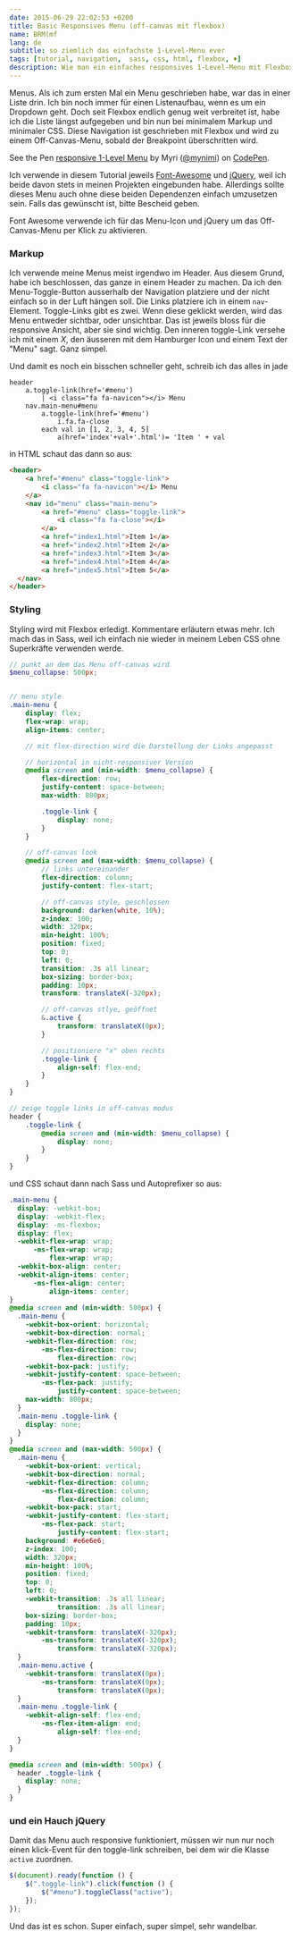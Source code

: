 ```yaml
---
date: 2015-06-29 22:02:53 +0200
title: Basic Responsives Menu (off-canvas mit flexbox)
name: BRM(mf
lang: de
subtitle: so ziemlich das einfachste 1-Level-Menu ever
tags: [tutorial, navigation,  sass, css, html, flexbox, ♦]
description: Wie man ein einfaches responsives 1-Level-Menu mit Flexbox macht
---
```

Menus. Als ich zum ersten Mal ein Menu geschrieben habe, war das in einer Liste drin. Ich bin noch immer für einen Listenaufbau, wenn es um ein Dropdown geht. Doch seit Flexbox endlich genug weit verbreitet ist, habe ich die Liste längst aufgegeben und bin nun bei minimalem Markup und minimaler CSS.
Diese Navigation ist geschrieben mit Flexbox und wird zu einem Off-Canvas-Menu, sobald der Breakpoint überschritten wird.
<br>
<!-- more -->
<p data-height="266" data-theme-id="7132" data-slug-hash="dPNyMz" data-default-tab="result" data-user="mynimi" class='codepen'>See the Pen <a href='http://codepen.io/mynimi/pen/dPNyMz/'>responsive 1-Level Menu</a> by Myri (<a href='http://codepen.io/mynimi'>@mynimi</a>) on <a href='http://codepen.io'>CodePen</a>.</p>
<script async src="//assets.codepen.io/assets/embed/ei.js"></script>

Ich verwende in diesem Tutorial jeweils [Font-Awesome](http://fontawesome.io/) und [jQuery](https://jquery.com/), weil ich beide davon stets in meinen Projekten eingebunden habe. Allerdings sollte dieses Menu auch ohne diese beiden Dependenzen einfach umzusetzen sein. Falls das gewünscht ist, bitte Bescheid geben.

Font Awesome verwende ich für das Menu-Icon und jQuery um das Off-Canvas-Menu per Klick zu aktivieren.

### Markup
Ich verwende meine Menus meist irgendwo im Header. Aus diesem Grund, habe ich beschlossen, das ganze in einem Header zu machen. Da ich den Menu-Toggle-Button ausserhalb der Navigation platziere und der nicht einfach so in der Luft hängen soll. Die Links platziere ich in einem `nav`-Element. Toggle-Links gibt es zwei. Wenn diese geklickt werden, wird das Menu entweder sichtbar, oder unsichtbar. Das ist jeweils bloss für die responsive Ansicht, aber sie sind wichtig. Den inneren toggle-Link versehe ich mit einem _X_, den äusseren mit dem Hamburger Icon und einem Text der "Menu" sagt. Ganz simpel.

Und damit es noch ein bisschen schneller geht, schreib ich das alles in jade

```slim
header
    a.toggle-link(href='#menu')
        | <i class="fa fa-navicon"></i> Menu
    nav.main-menu#menu
        a.toggle-link(href='#menu')
            i.fa.fa-close
        each val in [1, 2, 3, 4, 5]
            a(href='index'+val+'.html')= 'Item ' + val
```

in HTML schaut das dann so aus:

```html
<header>
    <a href="#menu" class="toggle-link">
        <i class="fa fa-navicon"></i> Menu
    </a>
    <nav id="menu" class="main-menu">
        <a href="#menu" class="toggle-link">
            <i class="fa fa-close"></i>
        </a>
        <a href="index1.html">Item 1</a>
        <a href="index2.html">Item 2</a>
        <a href="index3.html">Item 3</a>
        <a href="index4.html">Item 4</a>
        <a href="index5.html">Item 5</a>
  </nav>
</header>
```

### Styling
Styling wird mit Flexbox erledigt. Kommentare erläutern etwas mehr. Ich mach das in Sass, weil ich einfach nie wieder in meinem Leben CSS ohne Superkräfte verwenden werde.

```scss
// punkt an dem das Menu off-canvas wird
$menu_collapse: 500px;


// menu style
.main-menu {
    display: flex;
    flex-wrap: wrap;
    align-items: center;

    // mit flex-direction wird die Darstellung der Links angepasst

    // horizontal in nicht-responsiver Version
    @media screen and (min-width: $menu_collapse) {
        flex-direction: row;
        justify-content: space-between;
        max-width: 800px;

        .toggle-link {
            display: none;
        }
    }

    // off-canvas look
    @media screen and (max-width: $menu_collapse) {
        // links untereinander
        flex-direction: column;
        justify-content: flex-start;

        // off-canvas style, geschlossen
        background: darken(white, 10%);
        z-index: 100;
        width: 320px;
        min-height: 100%;
        position: fixed;
        top: 0;
        left: 0;
        transition: .3s all linear;
        box-sizing: border-box;
        padding: 10px;
        transform: translateX(-320px);

        // off-canvas stlye, geöffnet
        &.active {
            transform: translateX(0px);
        }

        // positioniere "x" oben rechts
        .toggle-link {
            align-self: flex-end;
        }
    }
}

// zeige toggle links in off-canvas modus
header {
    .toggle-link {
        @media screen and (min-width: $menu_collapse) {
            display: none;
        }
    }
}
```

und CSS schaut dann nach Sass und Autoprefixer so aus:

``` css
.main-menu {
  display: -webkit-box;
  display: -webkit-flex;
  display: -ms-flexbox;
  display: flex;
  -webkit-flex-wrap: wrap;
      -ms-flex-wrap: wrap;
          flex-wrap: wrap;
  -webkit-box-align: center;
  -webkit-align-items: center;
      -ms-flex-align: center;
          align-items: center;
}
@media screen and (min-width: 500px) {
  .main-menu {
    -webkit-box-orient: horizontal;
    -webkit-box-direction: normal;
    -webkit-flex-direction: row;
        -ms-flex-direction: row;
            flex-direction: row;
    -webkit-box-pack: justify;
    -webkit-justify-content: space-between;
        -ms-flex-pack: justify;
            justify-content: space-between;
    max-width: 800px;
  }
  .main-menu .toggle-link {
    display: none;
  }
}
@media screen and (max-width: 500px) {
  .main-menu {
    -webkit-box-orient: vertical;
    -webkit-box-direction: normal;
    -webkit-flex-direction: column;
        -ms-flex-direction: column;
            flex-direction: column;
    -webkit-box-pack: start;
    -webkit-justify-content: flex-start;
        -ms-flex-pack: start;
            justify-content: flex-start;
    background: #e6e6e6;
    z-index: 100;
    width: 320px;
    min-height: 100%;
    position: fixed;
    top: 0;
    left: 0;
    -webkit-transition: .3s all linear;
            transition: .3s all linear;
    box-sizing: border-box;
    padding: 10px;
    -webkit-transform: translateX(-320px);
        -ms-transform: translateX(-320px);
            transform: translateX(-320px);
  }
  .main-menu.active {
    -webkit-transform: translateX(0px);
        -ms-transform: translateX(0px);
            transform: translateX(0px);
  }
  .main-menu .toggle-link {
    -webkit-align-self: flex-end;
        -ms-flex-item-align: end;
            align-self: flex-end;
  }
}

@media screen and (min-width: 500px) {
  header .toggle-link {
    display: none;
  }
}
```


### und ein Hauch jQuery
Damit das Menu auch responsive funktioniert, müssen wir nun nur noch einen klick-Event für den toggle-link schreiben, bei dem wir die Klasse `active` zuordnen.

```js
$(document).ready(function () {
    $(".toggle-link").click(function () {
        $("#menu").toggleClass("active");
    });
});
```

Und das ist es schon. Super einfach, super simpel, sehr wandelbar.
